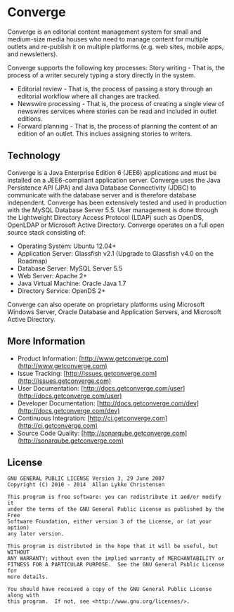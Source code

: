# Converge

Converge is an editorial content management system for small and medium-size media houses who need to manage content for multiple outlets and re-publish it on multiple platforms (e.g. web sites, mobile apps, and newsletters).

Converge supports the following key processes:
Story writing - That is, the process of a writer securely typing a story directly in the system.

- Editorial review - That is, the process of passing a story through an editorial workflow where all changes are tracked.
- Newswire processing - That is, the process of creating a single view of newswires services where stories can be read and included in outlet editions.
- Forward planning - That is, the process of planning the content of an edition of an outlet. This inclues assigning stories to writers.

## Technology

Converge is a Java Enterprise Edition 6 (JEE6) applications and must be installed on a JEE6-compliant application server. Converge uses the Java Persistence API (JPA) and Java Database Connectivity (JDBC) to communicate with the database server and is therefore database independent. Converge has been extensively tested and used in production with the MySQL Database Server 5.5. User management is done through the Lightweight Directory Access Protocol (LDAP) such as OpenDS, OpenLDAP or Microsoft Active Directory. Converge operates on a full open source stack consisting of:

- Operating System: Ubuntu 12.04+
- Application Server: Glassfish v2.1 (Upgrade to Glassfish v4.0 on the Roadmap)
- Database Server: MySQL Server 5.5 
- Web Server: Apache 2+
- Java Virtual Machine: Oracle Java 1.7
- Directory Service: OpenDS 2+

Converge can also operate on proprietary platforms using Microsoft Windows Server, Oracle Database and Application Servers, and Microsoft Active Directory. 

## More Information

- Product Information: [http://www.getconverge.com](http://www.getconverge.com)
- Issue Tracking: [http://issues.getconverge.com](http://issues.getconverge.com)
- User Documentation: [http://docs.getconverge.com/user](http://docs.getconverge.com/user)
- Developer Documentation: [http://docs.getconverge.com/dev](http://docs.getconverge.com/dev)
- Continuous Integration: [http://ci.getconverge.com](http://ci.getconverge.com)
- Source Code Quality: [http://sonarqube.getconverge.com](http://sonarqube.getconverge.com)

## License 

    GNU GENERAL PUBLIC LICENSE Version 3, 29 June 2007
    Copyright (C) 2010 - 2014  Allan Lykke Christensen

    This program is free software: you can redistribute it and/or modify it 
    under the terms of the GNU General Public License as published by the Free
    Software Foundation, either version 3 of the License, or (at your option) 
    any later version.

    This program is distributed in the hope that it will be useful, but WITHOUT
    ANY WARRANTY; without even the implied warranty of MERCHANTABILITY or 
    FITNESS FOR A PARTICULAR PURPOSE.  See the GNU General Public License for 
    more details.

    You should have received a copy of the GNU General Public License along with
    this program.  If not, see <http://www.gnu.org/licenses/>.
